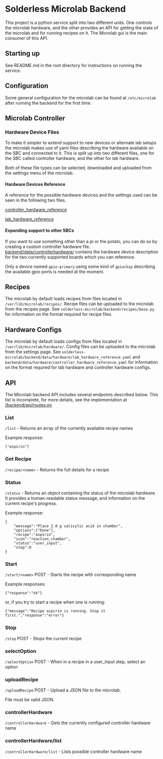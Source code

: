 # Solderless Microlab Backend

This project is a python service split into two different units. One controls the microlab hardware, and the other provides an API for getting the state of the microlab and for running recipes on it. The Microlab gui is the main consumer of this API.

## Starting up

See README.md in the root directory for instructions on running the service.

## Configuration

Some general configuration for the microlab can be found at `/etc/microlab` after running the backend for the first time.

## Microlab Controller

### Hardware Device Files

To make it simpler to extend support to new devices or alternate lab setups the microlab makes use of yaml files describing the hardware available on the SBC and connected to it. This is split up into two different files, one for the SBC called controller hardware, and the other for lab hardware.

Both of these file types can be selected, downloaded and uploaded from the settings menu of the microlab.

#### Hardware Devices Reference

A reference for the possible hardware devices and the settings used can be seen in the following two files.

[controller_hardware_reference](data/hardware/controller_hardware_reference.yaml)

[lab_hardware_reference](data/hardware/lab_hardware_reference.yaml)

#### Expanding support to other SBCs

If you want to use something other than a pi or the potato, you can do so by creating a custom controller hardware file. [backend/data/controllerhardware/](data/hardware/controllerhardware/) contains the hardware device description for the two currently supported boards which you can reference.

Only a device named `gpio-primary` using some kind of `gpiochip` describing the available gpio ports is needed at the moment.

## Recipes

The microlab by default loads recipes from files located in `/var/lib/microlab/recipes/`. Recipe files can be uploaded to the microlab from the recipes page. See `solderless-microlab/backend/recipes/base.py` for information on the format required for recipe files.

## Hardware Configs

The microlab by default loads configs from files located in `/var/lib/microlab/hardware/`. Config files can be uploaded to the microlab from the settings page. See `solderless-microlab/backend/data/hardware/lab_hardware_reference.yaml` and `backend/data/hardware/controller_hardware_reference.yaml` for information on the format required for lab hardware and controller hardware configs.

## API

The Microlab backend API includes several endpoints described below. This list is incomplete, for more details, see the implementation at
[/backend/api/routes.py](api/routes.py)

### List

`/list` - Returns an array of the currently available recipe names

Example response:

```
["aspirin"]
```

### Get Recipe

`/recipe/<name>` - Returns the full details for a recipe

### Status

`/status` - Returns an object containing the status of the microlab hardware. It provides a human-readable status message, and information on the current recipe's progress.

Example response:

```
{
    "message":"Place 2.0 g salicylic acid in chamber",
    "options":["Done"],
    "recipe":"aspirin",
    "icon":"reaction_chamber",
    "status":"user_input",
    "step":0
}
```

### Start

`/start/<name>` POST - Starts the recipe with corresponding name

Example responses:

```
{"response":"ok"}
```

or, if you try to start a recipe when one is running:

```
{"message":"Recipe aspirin is running. Stop it first.","response":"error"}
```

### Stop

`/stop` POST - Stops the current recipe

### selectOption

`/selectOption` POST - When in a recipe in a user_input step, select an option

### uploadRecipe

`/uploadRecipe` POST - Upload a JSON file to the microlab.

File must be valid JSON.

### controllerHardware

`/controllerHardware` - Gets the currently configured controller hardware name

### controllerHardware/list

`/controllerHardware/list` - Lists possible controller hardware name

